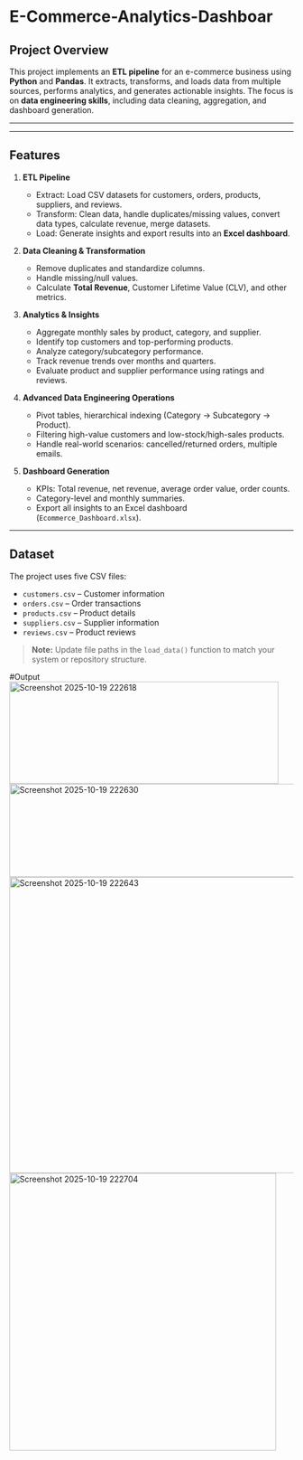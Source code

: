 # E-Commerce-Analytics-Dashboar

## Project Overview
This project implements an **ETL pipeline** for an e-commerce business using **Python** and **Pandas**. It extracts, transforms, and loads data from multiple sources, performs analytics, and generates actionable insights. The focus is on **data engineering skills**, including data cleaning, aggregation, and dashboard generation.

---
---

## Features

1. **ETL Pipeline**
   - Extract: Load CSV datasets for customers, orders, products, suppliers, and reviews.
   - Transform: Clean data, handle duplicates/missing values, convert data types, calculate revenue, merge datasets.
   - Load: Generate insights and export results into an **Excel dashboard**.

2. **Data Cleaning & Transformation**
   - Remove duplicates and standardize columns.
   - Handle missing/null values.
   - Calculate **Total Revenue**, Customer Lifetime Value (CLV), and other metrics.

3. **Analytics & Insights**
   - Aggregate monthly sales by product, category, and supplier.
   - Identify top customers and top-performing products.
   - Analyze category/subcategory performance.
   - Track revenue trends over months and quarters.
   - Evaluate product and supplier performance using ratings and reviews.

4. **Advanced Data Engineering Operations**
   - Pivot tables, hierarchical indexing (Category → Subcategory → Product).
   - Filtering high-value customers and low-stock/high-sales products.
   - Handle real-world scenarios: cancelled/returned orders, multiple emails.

5. **Dashboard Generation**
   - KPIs: Total revenue, net revenue, average order value, order counts.
   - Category-level and monthly summaries.
   - Export all insights to an Excel dashboard (`Ecommerce_Dashboard.xlsx`).

---

## Dataset
The project uses five CSV files:

- `customers.csv` – Customer information
- `orders.csv` – Order transactions
- `products.csv` – Product details
- `suppliers.csv` – Supplier information
- `reviews.csv` – Product reviews

> **Note:** Update file paths in the `load_data()` function to match your system or repository structure.

#Output
<img width="477" height="181" alt="Screenshot 2025-10-19 222618" src="https://github.com/user-attachments/assets/4565ec2a-c321-495c-b16e-08446b8d0b3f" />
<img width="782" height="165" alt="Screenshot 2025-10-19 222630" src="https://github.com/user-attachments/assets/75361fcc-efe5-4400-9875-8afdfd36e5b7" />
<img width="531" height="524" alt="Screenshot 2025-10-19 222643" src="https://github.com/user-attachments/assets/d032c2fc-0333-48bf-bd38-20bba92a0d82" />
<img width="473" height="491" alt="Screenshot 2025-10-19 222704" src="https://github.com/user-attachments/assets/2b208d70-0be5-4593-aca0-ab8ff382a3ce" />
